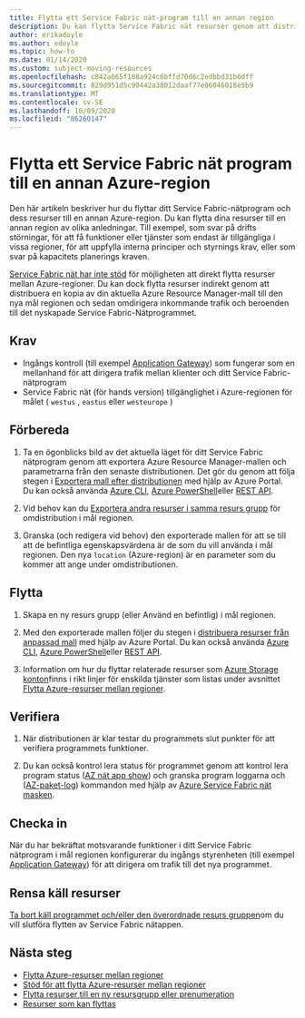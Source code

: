 ```yaml
---
title: Flytta ett Service Fabric nät-program till en annan region
description: Du kan flytta Service Fabric nät resurser genom att distribuera en kopia av din aktuella mall till en ny Azure-region.
author: erikadoyle
ms.author: edoyle
ms.topic: how-to
ms.date: 01/14/2020
ms.custom: subject-moving-resources
ms.openlocfilehash: c842a065f108a924c6bffd70d6c2edbbd31b6dff
ms.sourcegitcommit: 829d951d5c90442a38012daaf77e86046018e5b9
ms.translationtype: MT
ms.contentlocale: sv-SE
ms.lasthandoff: 10/09/2020
ms.locfileid: "86260147"
---
```

# <a name="move-a-service-fabric-mesh-application-to-another-azure-region"></a>Flytta ett Service Fabric nät program till en annan Azure-region

Den här artikeln beskriver hur du flyttar ditt Service Fabric-nätprogram och dess resurser till en annan Azure-region. Du kan flytta dina resurser till en annan region av olika anledningar. Till exempel, som svar på drifts störningar, för att få funktioner eller tjänster som endast är tillgängliga i vissa regioner, för att uppfylla interna principer och styrnings krav, eller som svar på kapacitets planerings kraven.

 [Service Fabric nät har inte stöd](../azure-resource-manager/management/region-move-support.md#microsoftservicefabricmesh) för möjligheten att direkt flytta resurser mellan Azure-regioner. Du kan dock flytta resurser indirekt genom att distribuera en kopia av din aktuella Azure Resource Manager-mall till den nya mål regionen och sedan omdirigera inkommande trafik och beroenden till det nyskapade Service Fabric-Nätprogrammet.

## <a name="prerequisites"></a>Krav

* Ingångs kontroll (till exempel [Application Gateway](../application-gateway/index.yml)) som fungerar som en mellanhand för att dirigera trafik mellan klienter och ditt Service Fabric-nätprogram
* Service Fabric nät (för hands version) tillgänglighet i Azure-regionen för målet ( `westus` , `eastus` eller `westeurope` )

## <a name="prepare"></a>Förbereda

1. Ta en ögonblicks bild av det aktuella läget för ditt Service Fabric nätprogram genom att exportera Azure Resource Manager-mallen och parametrarna från den senaste distributionen. Det gör du genom att följa stegen i [Exportera mall efter distributionen](../azure-resource-manager/templates/export-template-portal.md#export-template-after-deployment) med hjälp av Azure Portal. Du kan också använda [Azure CLI](../azure-resource-manager/management/manage-resource-groups-cli.md#export-resource-groups-to-templates), [Azure PowerShell](../azure-resource-manager/management/manage-resource-groups-powershell.md#export-resource-groups-to-templates)eller [REST API](/rest/api/resources/resourcegroups/exporttemplate).

2. Vid behov kan du [Exportera andra resurser i samma resurs grupp](../azure-resource-manager/templates/export-template-portal.md#export-template-from-a-resource-group) för omdistribution i mål regionen.

3. Granska (och redigera vid behov) den exporterade mallen för att se till att de befintliga egenskapsvärdena är de som du vill använda i mål regionen. Den nya `location` (Azure-region) är en parameter som du kommer att ange under omdistributionen.

## <a name="move"></a>Flytta

1. Skapa en ny resurs grupp (eller Använd en befintlig) i mål regionen.

2. Med den exporterade mallen följer du stegen i [distribuera resurser från anpassad mall](../azure-resource-manager/templates/deploy-portal.md#deploy-resources-from-custom-template) med hjälp av Azure Portal. Du kan också använda [Azure CLI](../azure-resource-manager/templates/deploy-cli.md), [Azure PowerShell](../azure-resource-manager/templates/deploy-powershell.md)eller [REST API](../azure-resource-manager/templates/deploy-rest.md).

3. Information om hur du flyttar relaterade resurser som [Azure Storage konton](../storage/common/storage-account-move.md)finns i rikt linjer för enskilda tjänster som listas under avsnittet [Flytta Azure-resurser mellan regioner](../azure-resource-manager/management/move-region.md).

## <a name="verify"></a>Verifiera

1. När distributionen är klar testar du programmets slut punkter för att verifiera programmets funktioner.

2. Du kan också kontrol lera status för programmet genom att kontrol lera program status ([AZ nät app show](/cli/azure/ext/mesh/mesh/app?view=azure-cli-latest#ext-mesh-az-mesh-app-show)) och granska program loggarna och ([AZ-paket-log](/cli/azure/ext/mesh/mesh/code-package-log?view=azure-cli-latest)) kommandon med hjälp av [Azure Service Fabric nät masken](./service-fabric-mesh-quickstart-deploy-container.md#set-up-service-fabric-mesh-cli).

## <a name="commit"></a>Checka in

När du har bekräftat motsvarande funktioner i ditt Service Fabric nätprogram i mål regionen konfigurerar du ingångs styrenheten (till exempel [Application Gateway](../application-gateway/redirect-overview.md)) för att dirigera om trafik till det nya programmet.

## <a name="clean-up-source-resources"></a>Rensa käll resurser

[Ta bort käll programmet och/eller den överordnade resurs gruppen](../azure-resource-manager/management/delete-resource-group.md)om du vill slutföra flytten av Service Fabric nätappen.

## <a name="next-steps"></a>Nästa steg

* [Flytta Azure-resurser mellan regioner](../azure-resource-manager/management/move-region.md)
* [Stöd för att flytta Azure-resurser mellan regioner](../azure-resource-manager/management/region-move-support.md)
* [Flytta resurser till en ny resursgrupp eller prenumeration](../azure-resource-manager/management/move-resource-group-and-subscription.md)
* [Resurser som kan flyttas](../azure-resource-manager/management/move-support-resources.md
)
